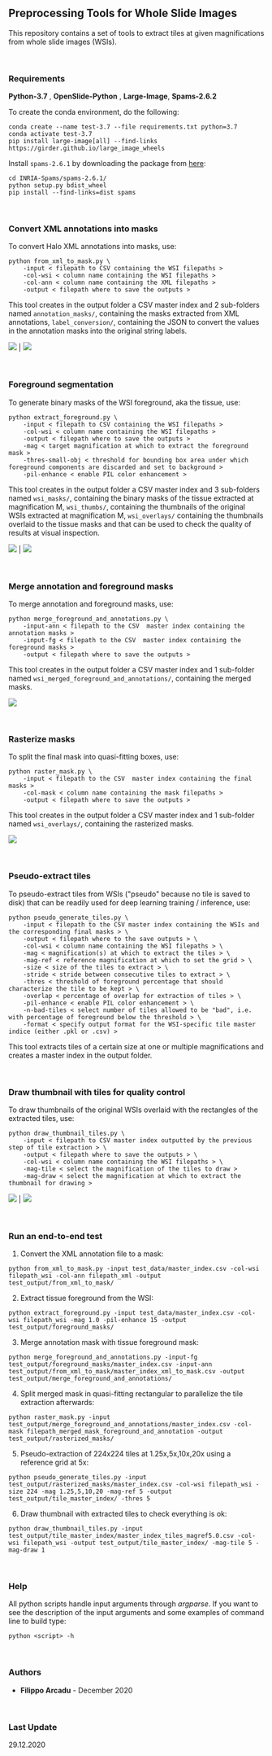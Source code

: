 ## Preprocessing Tools for Whole Slide Images

This repository contains a set of tools to extract tiles at given magnifications from whole slide images (WSIs).

<br>

### Requirements

__Python-3.7__ , __OpenSlide-Python__ , __Large-Image__, __Spams-2.6.2__

To create the conda environment, do the following:
```
conda create --name test-3.7 --file requirements.txt python=3.7
conda activate test-3.7
pip install large-image[all] --find-links https://girder.github.io/large_image_wheels
```
Install `spams-2.6.1` by downloading the package from [here](http://spams-devel.gforge.inria.fr/downloads.html):
```
cd INRIA-Spams/spams-2.6.1/
python setup.py bdist_wheel
pip install --find-links=dist spams
```
<br>

### Convert XML annotations into masks
To convert Halo XML annotations into masks, use:
```
python from_xml_to_mask.py \
    -input < filepath to CSV containing the WSI filepaths >
    -col-wsi < column name containing the WSI filepaths >
    -col-ann < column name containing the XML filepaths >
    -output < filepath where to save the outputs >
```
This tool creates in the output folder a CSV master index and 2 sub-folders named `annotation_masks/`, 
containing the masks extracted from XML annotations, `label_conversion/`, containing
the JSON to convert the values in the annotation masks into the original string labels. 

![](imgs/wsi_snapshot.png) | ![](imgs/wsi_annotation_snapshot.png)

<br>

### Foreground segmentation
To generate binary masks of the WSI foreground, aka the tissue, use:
```
python extract_foreground.py \
    -input < filepath to CSV containing the WSI filepaths >
    -col-wsi < column name containing the WSI filepaths >
    -output < filepath where to save the outputs >
    -mag < target magnification at which to extract the foreground mask >
    -thres-small-obj < threshold for bounding box area under which foreground components are discarded and set to background >
    -pil-enhance < enable PIL color enhancement >
```
This tool creates in the output folder a CSV master index and 3 sub-folders named `wsi_masks/`, containing
the binary masks of the tissue extracted at magnification M, `wsi_thumbs/`, containing
the thumbnails of the original WSIs extracted at magnification M, `wsi_overlays/` containing
the thumbnails overlaid to the tissue masks and that can be used to check the quality of
results at visual inspection. 

![](imgs/wsi_snapshot.png) | ![](imgs/foreground_mask_mag1.0.png)

<br>

### Merge annotation and foreground masks
To merge annotation and foreground masks, use:
```
python merge_foreground_and_annotations.py \
    -input-ann < filepath to the CSV  master index containing the annotation masks >
    -input-fg < filepath to the CSV  master index containing the foreground masks >
    -output < filepath where to save the outputs >
```
This tool creates in the output folder a CSV master index and 1 sub-folder named `wsi_merged_foreground_and_annotations/`, 
containing the merged masks. 

![](imgs/merged_foreground_mask_mag1.0.png)

<br>

### Rasterize masks
To split the final mask into quasi-fitting boxes, use:
```
python raster_mask.py \
    -input < filepath to the CSV  master index containing the final masks >
    -col-mask < column name containing the mask filepaths >
    -output < filepath where to save the outputs >
```
This tool creates in the output folder a CSV master index and 1 sub-folder named `wsi_overlays/`, 
containing the rasterized masks. 

![](imgs/rasterized_mask_mag1.0.png)

<br>

### Pseudo-extract tiles
To pseudo-extract tiles from WSIs ("pseudo" because no tile is saved to disk) that can be readily used for deep learning training / inference, use:
```
python pseudo_generate_tiles.py \
    -input < filepath to the CSV master index containing the WSIs and the corresponding final masks > \
    -output < filepath where to the save outputs > \
    -col-wsi < column name containing the WSI filepaths > \
    -mag < magnification(s) at which to extract the tiles > \
    -mag-ref < reference magnification at which to set the grid > \
    -size < size of the tiles to extract > \
    -stride < stride between consecutive tiles to extract > \
    -thres < threshold of foreground percentage that should characterize the tile to be kept > \
    -overlap < percentage of overlap for extraction of tiles > \
    -pil-enhance < enable PIL color enhancement > \
    -n-bad-tiles < select number of tiles allowed to be "bad", i.e. with percentage of foreground below the threshold > \
    -format < specify output format for the WSI-specific tile master indice (either .pkl or .csv) >
```
This tool extracts tiles of a certain size at one or multiple magnifications and creates a master index in the output folder. 

<br>

### Draw thumbnail with tiles for quality control
To draw thumbnails of the original WSIs overlaid with the rectangles of the extracted tiles, use:
```
python draw_thumbnail_tiles.py \
    -input < filepath to CSV master index outputted by the previous step of tile extraction > \
    -output < filepath where to save the outputs > \
    -col-wsi < column name containing the WSI filepaths > \
    -mag-tile < select the magnification of the tiles to draw >
    -mag-draw < select the magnification at which to extract the thumbnail for drawing >
```

![](imgs/annotation_screenshot.png) | ![](imgs/thumbnail_with_tiles.png)

<br>

### Run an end-to-end test
1. Convert the XML annotation file to a mask:
```
python from_xml_to_mask.py -input test_data/master_index.csv -col-wsi filepath_wsi -col-ann filepath_xml -output test_output/from_xml_to_mask/
```
2. Extract tissue foreground from the WSI:
```
python extract_foreground.py -input test_data/master_index.csv -col-wsi filepath_wsi -mag 1.0 -pil-enhance 15 -output test_output/foreground_masks/
```
3. Merge annotation mask with tissue foreground mask:
```
python merge_foreground_and_annotations.py -input-fg test_output/foreground_masks/master_index.csv -input-ann test_output/from_xml_to_mask/master_index_xml_to_mask.csv -output test_output/merge_foreground_and_annotations/
``` 
4. Split merged mask in quasi-fitting rectangular to parallelize the tile extraction afterwards:
```
python raster_mask.py -input test_output/merge_foreground_and_annotations/master_index.csv -col-mask filepath_merged_mask_foreground_and_annotation -output test_output/rasterized_masks/
```
5. Pseudo-extraction of 224x224 tiles at 1.25x,5x,10x,20x using a reference grid at 5x:
```
python pseudo_generate_tiles.py -input test_output/rasterized_masks/master_index.csv -col-wsi filepath_wsi -size 224 -mag 1.25,5,10,20 -mag-ref 5 -output test_output/tile_master_index/ -thres 5
```
6. Draw thumbnail with extracted tiles to check everything is ok:
```
python draw_thumbnail_tiles.py -input test_output/tile_master_index/master_index_tiles_magref5.0.csv -col-wsi filepath_wsi -output test_output/tile_master_index/ -mag-tile 5 -mag-draw 1
```

<br>

### Help
All python scripts handle input arguments through *argparse*. If you want to see the description of the input arguments
and some examples of command line to build type:
```
python <script> -h
```

<br>

### Authors
* **Filippo Arcadu** - December 2020

<br>

### Last Update
29.12.2020
